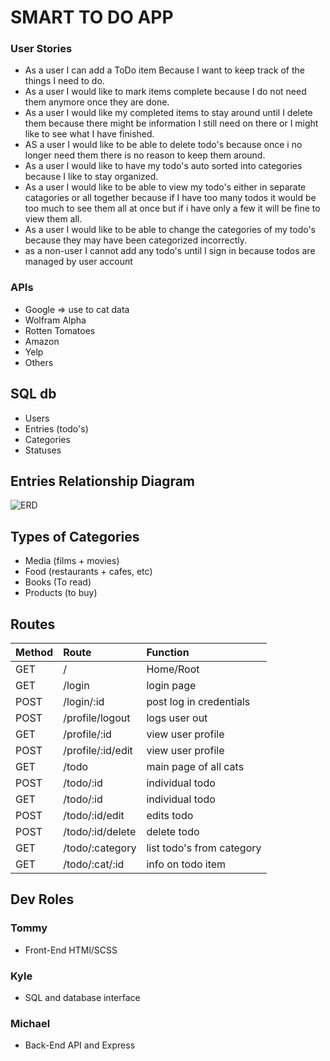 # SMART TO DO APP

### User Stories
  - As a user I can add a ToDo item Because I want to keep track of the things I need to do.
  - As a user I would like to mark items complete because I do not need them anymore once they are done.
  - As a user I would like my completed items to stay around until I delete them because there might be information I still need on there or I might like to see what I have finished.
  - AS a user I would like to be able to delete todo's because once i no longer need them there is no reason to keep them around.
  - As a user I would like to have my todo's auto sorted into categories because I like to stay organized.
  - As a user I would like to be able to view my todo's either in separate catagories or all together because if I have too many todos it would be too much to see them all at once but if i have only a few it will be fine to view them all.
  - As a user I would like to be able to change the categories of my todo's because they may have been categorized incorrectly.
  - as a non-user I cannot add any todo's until I sign in because todos are managed by user account

### APIs
  - Google => use to cat data
  - Wolfram Alpha
  - Rotten Tomatoes
  - Amazon
  - Yelp
  - Others

## SQL db
  - Users
  - Entries (todo's)
  - Categories
  - Statuses

## Entries Relationship Diagram
![ERD](https://github.com/kgrayallday/lhl-midterm/blob/master/docs/ERD.png?raw=true)

## Types of Categories
  - Media (films + movies)
  - Food (restaurants + cafes, etc)
  - Books (To read)
  - Products (to buy)


## Routes

| Method | Route                | Function                  |
|--------|:---------------------|:--------------------------|
|  GET   |/                     | Home/Root                 |
|  GET   |/login                | login page                |
|  POST  |/login/:id            | post log in credentials   |
|  POST  |/profile/logout       | logs user out             |
|  GET   |/profile/:id          | view user profile         |
|  POST  |/profile/:id/edit     | view user profile         |
|  GET   |/todo                 | main page of all cats     | 
|  POST  |/todo/:id             | individual todo           |
|  GET   |/todo/:id             | individual todo           |
|  POST  |/todo/:id/edit        | edits todo                |
|  POST  |/todo/:id/delete      | delete todo               |
|  GET   |/todo/:category       | list todo's from category |
|  GET   |/todo/:cat/:id        | info on todo item         |

## Dev Roles
  ### Tommy
  - Front-End HTMl/SCSS 

  ### Kyle 
  - SQL and database interface 

  ### Michael
  - Back-End API and Express

